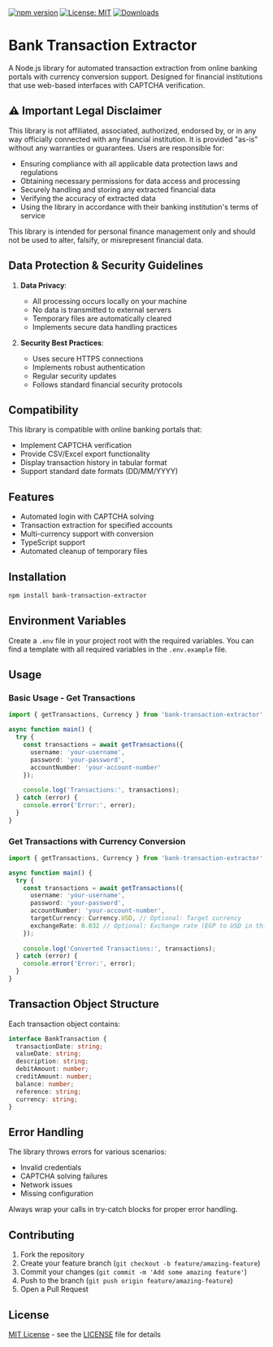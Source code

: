 [![npm version](https://badge.fury.io/js/bank-transaction-extractor.svg)](https://badge.fury.io/js/bank-transaction-extractor)
[![License: MIT](https://img.shields.io/badge/License-MIT-yellow.svg)](https://opensource.org/licenses/MIT)
[![Downloads](https://img.shields.io/npm/dm/bank-transaction-extractor.svg)](https://www.npmjs.com/package/bank-transaction-extractor)

# Bank Transaction Extractor

A Node.js library for automated transaction extraction from online banking portals with currency conversion support. Designed for financial institutions that use web-based interfaces with CAPTCHA verification.

## ⚠️ Important Legal Disclaimer

This library is not affiliated, associated, authorized, endorsed by, or in any way officially connected with any financial institution. It is provided "as-is" without any warranties or guarantees. Users are responsible for:

- Ensuring compliance with all applicable data protection laws and regulations
- Obtaining necessary permissions for data access and processing
- Securely handling and storing any extracted financial data
- Verifying the accuracy of extracted data
- Using the library in accordance with their banking institution's terms of service

This library is intended for personal finance management only and should not be used to alter, falsify, or misrepresent financial data.

## Data Protection & Security Guidelines

1. **Data Privacy**:
   - All processing occurs locally on your machine
   - No data is transmitted to external servers
   - Temporary files are automatically cleared
   - Implements secure data handling practices

2. **Security Best Practices**:
   - Uses secure HTTPS connections
   - Implements robust authentication
   - Regular security updates
   - Follows standard financial security protocols

## Compatibility

This library is compatible with online banking portals that:
- Implement CAPTCHA verification
- Provide CSV/Excel export functionality
- Display transaction history in tabular format
- Support standard date formats (DD/MM/YYYY)

## Features

- Automated login with CAPTCHA solving
- Transaction extraction for specified accounts
- Multi-currency support with conversion
- TypeScript support
- Automated cleanup of temporary files

## Installation

```bash
npm install bank-transaction-extractor
```

## Environment Variables

Create a `.env` file in your project root with the required variables. You can find a template with all required variables in the `.env.example` file.

## Usage

### Basic Usage - Get Transactions

```typescript
import { getTransactions, Currency } from 'bank-transaction-extractor';

async function main() {
  try {
    const transactions = await getTransactions({
      username: 'your-username',
      password: 'your-password',
      accountNumber: 'your-account-number'
    });
    
    console.log('Transactions:', transactions);
  } catch (error) {
    console.error('Error:', error);
  }
}
```

### Get Transactions with Currency Conversion

```typescript
import { getTransactions, Currency } from 'bank-transaction-extractor';

async function main() {
  try {
    const transactions = await getTransactions({
      username: 'your-username',
      password: 'your-password',
      accountNumber: 'your-account-number',
      targetCurrency: Currency.USD, // Optional: Target currency
      exchangeRate: 0.032 // Optional: Exchange rate (EGP to USD in this example)
    });
    
    console.log('Converted Transactions:', transactions);
  } catch (error) {
    console.error('Error:', error);
  }
}
```

## Transaction Object Structure

Each transaction object contains:

```typescript
interface BankTransaction {
  transactionDate: string;
  valueDate: string;
  description: string;
  debitAmount: number;
  creditAmount: number;
  balance: number;
  reference: string;
  currency: string;
}
```

## Error Handling

The library throws errors for various scenarios:
- Invalid credentials
- CAPTCHA solving failures
- Network issues
- Missing configuration

Always wrap your calls in try-catch blocks for proper error handling.

## Contributing

1. Fork the repository
2. Create your feature branch (`git checkout -b feature/amazing-feature`)
3. Commit your changes (`git commit -m 'Add some amazing feature'`)
4. Push to the branch (`git push origin feature/amazing-feature`)
5. Open a Pull Request

## License

[MIT License](LICENSE) - see the [LICENSE](LICENSE) file for details